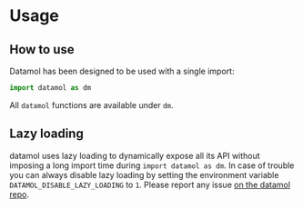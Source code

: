 # Usage

## How to use

Datamol has been designed to be used with a single import:

```python
import datamol as dm
```

All `datamol` functions are available under `dm`.

## Lazy loading

datamol uses lazy loading to dynamically expose all its API without imposing a long import time during `import datamol as dm`. In case of trouble you can always disable lazy loading by setting the environment variable `DATAMOL_DISABLE_LAZY_LOADING` to `1`. Please report any issue [on the datamol repo](https://github.com/datamol-io/datamol/issues).
